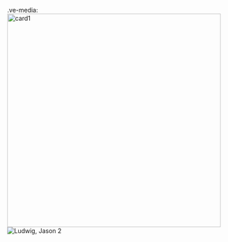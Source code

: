 .ve-media:<img width="491" alt="card1" src="https://github.com/jdl328/essays/assets/135537206/498fbe83-aa2d-4790-a397-d1ab7501d4f9">
![Ludwig, Jason 2](https://github.com/jdl328/essays/assets/135537206/e9c9d0ff-fc3a-4b77-aa09-7a37bb351d58)
